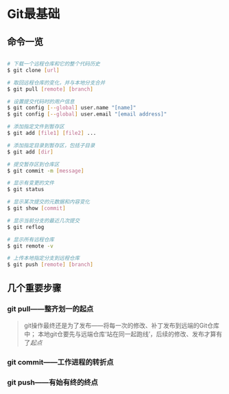 # Git最基础

## 命令一览 
```bash

# 下载一个远程仓库和它的整个代码历史
$ git clone [url]

# 取回远程仓库的变化，并与本地分支合并
$ git pull [remote] [branch]

# 设置提交代码时的用户信息
$ git config [--global] user.name "[name]"
$ git config [--global] user.email "[email address]"

# 添加指定文件到暂存区
$ git add [file1] [file2] ...

# 添加指定目录到暂存区，包括子目录
$ git add [dir]

# 提交暂存区到仓库区
$ git commit -m [message]

# 显示有变更的文件
$ git status

# 显示某次提交的元数据和内容变化
$ git show [commit]

# 显示当前分支的最近几次提交
$ git reflog

# 显示所有远程仓库
$ git remote -v

# 上传本地指定分支到远程仓库
$ git push [remote] [branch]
```
## 几个重要步骤
### git pull——整齐划一的起点
> git操作最终还是为了发布——将每一次的修改、补丁发布到远端的Git仓库中；
> 本地git仓要先与远端仓库‘站在同一起跑线’，后续的修改、发布才算有了*起点*
### git commit——工作进程的转折点
### git push——有始有终的终点
